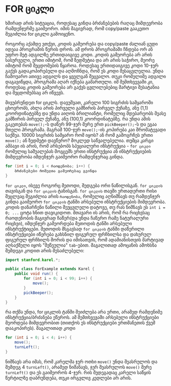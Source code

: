 # FOR ციკლი
ხშირად არის სიტუაცია, როდესაც გინდა ბრძანებების რაღაც მიმდევრობა რამდენჯერმე გაიმეორო. იმის მაგივრად, რომ copy/paste გააკეთო შეგიძლია for ციკლი გამოიყენო.

როგორც აქამდე ვთქვი, კოდის გამეორება და copy/paste ძალიან ცუდი იდეაა პროგრამის წერის დროს. ამ დროს პროგრამაში ჩნდება ორ ან უფრო მეტ ადგილზე ერთიდაიგივე კოდი. კოდის გამეორება არ არის სასურველი, ერთი იმიტომ, რომ ზედმეტია და არ არის საჭირო, მეორე იმიტომ რომ შეცდომების წყაროა. როდესაც ერთიდაიგივე კოდი 10-ჯერ გაქვს გადაკოპირებული და აღმოჩნდა, რომ ეს კოდი შესაცვლელია. უნდა ჩამოუარო ათივე ადგილს და ყველგან შეცვალო. თუკი რომელიმე ადგილი დაგავიწყდა, პროგრამა აღარ იქნება გამართული. იმ შემთხვევაში კი, როდესაც კოდის გამეორება არ გაქვს ცვლილებებიც მარტივი შესატანია და შეცდომებსაც არ იწვევს. 

მივუბრუნდეთ for ციკლს. დავუშვათ, კარელი 100 სიგრძის სამყაროში ცხოვრობს, ახლა არის პირველი გამზირის პირველ ქუჩაზე, ანუ (1,1) კოორდინატებზე და უნდა აიღოს ბრილიანტი, რომელიც მდებარეობს მეასე გამზირის პირველ ქუჩაზე, ანუ (100,1) კოორდინატებზე.  რა უნდა ამის გაკეთებას `move();`-ს დაწერ 99-ჯერ მერე ერთ `pickBeeper();`-ს და ეგაა მთელი პროგრამა. მაგრამ 100-ჯერ `move();`-ის კოპირება კაი შრომატევადი საქმეა. 10000 სიგრძის სამყარო რომ იყოს? ან რომ გამოგრჩეს ერთი `move();` ან ზედმეტი დავწერო? მოკლედ საწვალებელია. თუმცა კარგი ამბავი ის არის, რომ არსებობს სპეციალური ინსტრუქცია - `for ციკლი` რომელიც საშუალებას მოგცემს ერთი ინსტრუქცია ან ინსტრუქციების მიმდევრობა იმდენჯერ გაიმეორო რამდენჯერაც გინდა. 

```java
for (int i = 0; i < რაოდენობა; i++) {
    ბრძანებები რომელთა გამეორებაც გვინდა
}
```

`for ციკლი`, ისევე როგორც მეთოდი, შედგება ორი ნაწილისგან. `for ციკლის` თავისგან და `for ციკლის` ტანისგან. `for ციკლის` თავში ერთადერთი რისი შეცლვაც შეგიძლია არის `რაოდენობა`, რომელიც აღნიშნავს თუ რამდენჯერ გინდა გაიმეორო `for ციკლის` ტანში არსებული ინსტრუქციების მიმდევრობა. კოდის დანარჩენი ნაწილი შეუცვლელი დატოვე, თუ რას ნიშნავს ეს `int i = 0; ...` ცოტა ხნით დავიკიდოთ. მთავარი ის არის, რომ რა რიცხვსაც რაოდენობის მაგივრად ჩაწერ(და უნდა ჩაწერო რამე ნატურალური რიცხვი), იმდენჯერ გამეორდება მეთოდის ტანში არსებული ინსტრუქტიცები. მეთოდის მსგავსად `for ციკლის` ტანში დაწერილი ინსტრუქციები იწერება გახსნილ ფიგურულ ფრჩხილსა და დახურულ ფიგურულ ფრჩხილს შორის და იმისათვის, რომ ადამიანისთვის მარტივად აღსაქმელი იყოს "შეწეულია" `tab`-ებით. მაგალითად ამოცანის ამოხსნა შემდეგი კოდით არის შესაძლებელი:

```java
import stanford.karel.*;

public class ForExample extends Karel {
    public void run() {
        for (int i = 0; i < 99; i++) {
            move();
        }
        pickBeeper();
    }
}
```

რა თქმა უნდა, for ციკლის ტანში შეიძლება არა ერთი, არამედ რამდენიმე ინსტრუქცია/ბრძანება ეწეროს. ამ შემთხვევაში არსებული ინსტრუქციები მეორდება მიმდევრობით (თითქოს ეს ინსტრუქციები ერთმანეთის ქვეშ დააკოპირეს). მაგალითად კოდი

```java
for (int i = 0; i < 4; i++) {
    move();
    turnLeft();
}
```
ნიშნავს არა იმას, რომ კარელმა ჯერ ოთხი `move()` უნდა შეასრულოს და შემდეგ 4 `turnLeft()`, არამედ ნიშანავს, ჯერ შეასრულოს `move()` მერე `turnLeft()` და ეს გაიმეოროს 4-ჯერ. რის შედეგადაც კარელი საწყის წერტილზე დაბრუნდება, თუკი ირგვლივ კედლები არ არის.